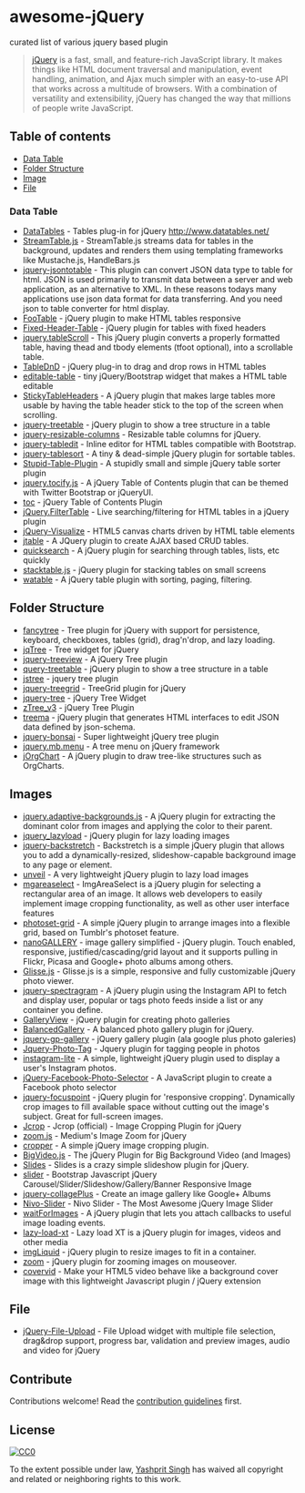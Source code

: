 # awesome-jQuery
curated list of various jquery based plugin
> [jQuery](http://jquery.com/) is a fast, small, and feature-rich JavaScript library. It makes things like HTML document traversal and manipulation, event handling, animation, and Ajax much simpler with an easy-to-use API that works across a multitude of browsers. With a combination of versatility and extensibility, jQuery has changed the way that millions of people write JavaScript.

## Table of contents

- [Data Table](#data-table)
- [Folder Structure](#folder-structure)
- [Image](#image)
- [File](#file)

### Data Table
- [DataTables](https://github.com/DataTables/DataTables) - Tables plug-in for jQuery http://www.datatables.net/
- [StreamTable.js](https://github.com/jiren/StreamTable.js) - StreamTable.js streams data for tables in the background, updates and renders them using templating frameworks like Mustache.js, HandleBars.js 
- [jquery-jsontotable](https://github.com/jongha/jquery-jsontotable) - This plugin can convert JSON data type to table for html. JSON is used primarily to transmit data between a server and web application, as an alternative to XML. In these reasons todays many applications use json data format for data transferring. And you need json to table converter for html display. 
- [FooTable](https://github.com/fooplugins/FooTable) - jQuery plugin to make HTML tables responsive
- [Fixed-Header-Table](https://github.com/markmalek/Fixed-Header-Table) - jQuery plugin for tables with fixed headers 
- [jquery.tableScroll](https://github.com/farinspace/jquery.tableScroll) - This jQuery plugin converts a properly formatted table, having thead and tbody elements (tfoot optional), into a scrollable table.
- [TableDnD](https://github.com/isocra/TableDnD) - jQuery plug-in to drag and drop rows in HTML tables
- [editable-table](https://github.com/mindmup/editable-table) - tiny jQuery/Bootstrap widget that makes a HTML table editable
- [StickyTableHeaders](https://github.com/jmosbech/StickyTableHeaders) - A jQuery plugin that makes large tables more usable by having the table header stick to the top of the screen when scrolling.
- [jquery-treetable](https://github.com/ludo/jquery-treetable) - jQuery plugin to show a tree structure in a table
- [jquery-resizable-columns](https://github.com/dobtco/jquery-resizable-columns) - Resizable table columns for jQuery.
- [jquery-tabledit](https://github.com/markcell/jquery-tabledit) - Inline editor for HTML tables compatible with Bootstrap. 
- [jquery-tablesort](https://github.com/kylefox/jquery-tablesort) - A tiny & dead-simple jQuery plugin for sortable tables.
- [Stupid-Table-Plugin](https://github.com/joequery/Stupid-Table-Plugin) - A stupidly small and simple jQuery table sorter plugin
- [jquery.tocify.js](https://github.com/gfranko/jquery.tocify.js) - A jQuery Table of Contents plugin that can be themed with Twitter Bootstrap or jQueryUI.
- [toc](https://github.com/jgallen23/toc) - jQuery Table of Contents Plugin
- [jQuery.FilterTable](https://github.com/sunnywalker/jQuery.FilterTable) - Live searching/filtering for HTML tables in a jQuery plugin
- [jQuery-Visualize](https://github.com/filamentgroup/jQuery-Visualize) - HTML5 canvas charts driven by HTML table elements
- [jtable](https://github.com/hikalkan/jtable) - A JQuery plugin to create AJAX based CRUD tables.
- [quicksearch](https://github.com/riklomas/quicksearch) - A jQuery plugin for searching through tables, lists, etc quickly
- [stacktable.js](https://github.com/johnpolacek/stacktable.js) - jQuery plugin for stacking tables on small screens
- [watable](https://github.com/wootapa/watable) - A jQuery table plugin with sorting, paging, filtering.

## Folder Structure
- [fancytree](https://github.com/mar10/fancytree) - Tree plugin for jQuery with support for persistence, keyboard, checkboxes, tables (grid), drag'n'drop, and lazy loading.
- [jqTree](https://github.com/mbraak/jqTree) - Tree widget for jQuery
- [jquery-treeview](https://github.com/jzaefferer/jquery-treeview) - A jQuery Tree plugin 
- [query-treetable](https://github.com/ludo/jquery-treetable) - jQuery plugin to show a tree structure in a table
- [jstree](https://github.com/vakata/jstree) - jquery tree plugin 
- [jquery-treegrid](https://github.com/maxazan/jquery-treegrid) - TreeGrid plugin for jQuery
- [jquery-tree](https://github.com/daredevel/jquery-tree) - jQuery Tree Widget 
- [zTree_v3](https://github.com/zTree/zTree_v3) - jQuery Tree Plugin
- [treema](https://github.com/codecombat/treema) - jQuery plugin that generates HTML interfaces to edit JSON data defined by json-schema.
- [jquery-bonsai](https://github.com/aexmachina/jquery-bonsai) - Super lightweight jQuery tree plugin
- [jquery.mb.menu](https://github.com/pupunzi/jquery.mb.menu) - A tree menu on jQuery framework 
- [jOrgChart](https://github.com/wesnolte/jOrgChart) - A jQuery plugin to draw tree-like structures such as OrgCharts.

## Images
- [jquery.adaptive-backgrounds.js](https://github.com/briangonzalez/jquery.adaptive-backgrounds.js) - A jQuery plugin for extracting the dominant color from images and applying the color to their parent.
- [jquery_lazyload](https://github.com/tuupola/jquery_lazyload) - jQuery plugin for lazy loading images
- [jquery-backstretch](https://github.com/srobbin/jquery-backstretch) - Backstretch is a simple jQuery plugin that allows you to add a dynamically-resized, slideshow-capable background image to any page or element. 
- [unveil](https://github.com/luis-almeida/unveil) - A very lightweight jQuery plugin to lazy load images
- [mgareaselect](https://github.com/odyniec/imgareaselect) - ImgAreaSelect is a jQuery plugin for selecting a rectangular area of an image. It allows web developers to easily implement image cropping functionality, as well as other user interface features
- [photoset-grid](https://github.com/stylehatch/photoset-grid) - A simple jQuery plugin to arrange images into a flexible grid, based on Tumblr's photoset feature.
- [nanoGALLERY](https://github.com/Kris-B/nanoGALLERY) - image gallery simplified - jQuery plugin. Touch enabled, responsive, justified/cascading/grid layout and it supports pulling in Flickr, Picasa and Google+ photo albums among others.
- [Glisse.js](https://github.com/Victa/Glisse.js) - Glisse.js is a simple, responsive and fully customizable jQuery photo viewer.
- [jquery-spectragram](https://github.com/adrianengine/jquery-spectragram) - A jQuery plugin using the Instagram API to fetch and display user, popular or tags photo feeds inside a list or any container you define.
- [GalleryView](https://github.com/jackwanders/GalleryView) - jQuery plugin for creating photo galleries
- [BalancedGallery](https://github.com/repp/BalancedGallery) - A balanced photo gallery plugin for jQuery.
- [jquery-gp-gallery](https://github.com/ionelmc/jquery-gp-gallery) - jQuery gallery plugin (ala google plus photo galeries)
- [Jquery-Photo-Tag](https://github.com/kmendes/Jquery-Photo-Tag) - Jquery plugin for tagging people in photos
- [instagram-lite](https://github.com/michael-lynch/instagram-lite) - A simple, lightweight jQuery plugin used to display a user's Instagram photos.
- [jQuery-Facebook-Photo-Selector](https://github.com/cshold/jQuery-Facebook-Photo-Selector) - A JavaScript plugin to create a Facebook photo selector
- [jquery-focuspoint](https://github.com/jonom/jquery-focuspoint) - jQuery plugin for 'responsive cropping'. Dynamically crop images to fill available space without cutting out the image's subject. Great for full-screen images.
- [Jcrop](https://github.com/tapmodo/Jcrop) - Jcrop (official) - Image Cropping Plugin for jQuery 
- [zoom.js](https://github.com/fat/zoom.js) - Medium's Image Zoom for jQuery
- [cropper](https://github.com/fengyuanchen/cropper) - A simple jQuery image cropping plugin.
- [BigVideo.js](https://github.com/dfcb/BigVideo.js) - The jQuery Plugin for Big Background Video (and Images)
- [Slides](https://github.com/nathansearles/Slides) - Slides is a crazy simple slideshow plugin for jQuery.
- [slider](https://github.com/jssor/slider) - Bootstrap Javascript jQuery Carousel/Slider/Slideshow/Gallery/Banner Responsive Image
- [jquery-collagePlus](https://github.com/ed-lea/jquery-collagePlus) - Create an image gallery like Google+ Albums
- [Nivo-Slider](https://github.com/gilbitron/Nivo-Slider) - Nivo Slider - The Most Awesome jQuery Image Slider 
- [waitForImages](https://github.com/alexanderdickson/waitForImages) - A jQuery plugin that lets you attach callbacks to useful image loading events.
- [lazy-load-xt](https://github.com/ressio/lazy-load-xt) - Lazy load XT is a jQuery plugin for images, videos and other media
- [imgLiquid](https://github.com/karacas/imgLiquid) - jQuery plugin to resize images to fit in a container.
- [zoom](https://github.com/jackmoore/zoom) - jQuery plugin for zooming images on mouseover. 
- [covervid](https://github.com/stefanerickson/covervid) - Make your HTML5 video behave like a background cover image with this lightweight Javascript plugin / jQuery extension

## File
- [jQuery-File-Upload](https://github.com/blueimp/jQuery-File-Upload) - File Upload widget with multiple file selection, drag&drop support, progress bar, validation and preview images, audio and video for jQuery

## Contribute

Contributions welcome! Read the [contribution guidelines](contributing.md) first.


## License

[![CC0](http://i.creativecommons.org/p/zero/1.0/88x31.png)](http://creativecommons.org/publicdomain/zero/1.0/)

To the extent possible under law, [Yashprit Singh](http://yashprit.com) has waived all copyright and related or neighboring rights to this work.

